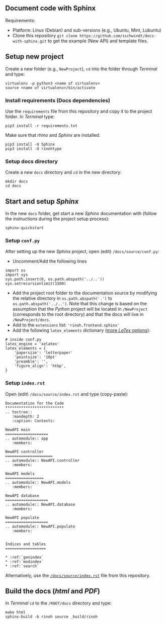 ## Document code with Sphinx

Requirements:
 * Platform: Linux (Debian) and sub-versions (e.g., Ubuntu, Mint, Lubuntu)
 * Clone this repository `git clone https://github.com/sschwindt/docs-with-sphinx.git` to get the example (New API) and template files.

## Setup new project

Create a new folder (e.g., `NewProject`), `cd` into the folder through *Terminal* and type:

```
virtualenv -p python3 <name of virtualenv>
source <name of virtualenv>/bin/activate
```

### Install requirements (Docs dependencies)

Use the `requirements` file from this repository and copy it to the project folder. In *Terminal* type:

```
pip3 install -r requirements.txt
```

Make sure that *rhino* and *Sphinx* are installed:

```
pip3 install -U Sphinx
pip3 install -U rinohtype
```

### Setup docs directory

Create a new `docs` directory and `cd` in the new directory:

```
mkdir docs
cd docs
```

## Start and setup *Sphinx* 

In the new `docs` folder, get start a new *Sphinx* documentation with (follow the instructions during the project setup process):

```
sphinx-quickstart
```

### Setup **`conf.py`**
After setting up the new *Sphinx* project, open (edit) `/docs/source/conf.py`:

* Uncomment/Add the following lines
```
import os
import sys
sys.path.insert(0, os.path.abspath('../..'))
sys.setrecursionlimit(1500)

```
* Add the project root folder to the documentation source by modifying the relative directory in `os.path.abspath('.')` to `os.path.abspath('../..')`. Note that this change is based on the assumption that the *Python* project will be located in `/NewProject` (corresponds to the root directory) and that the docs will live in `/NewProject/docs`.
* Add to the `extensions` list: `'rinoh.frontend.sphinx'` 
* Add the following `latex_elements` dictionary ([more *LaTex* options](https://www.sphinx-doc.org/en/master/latex.html)):
```
# inside conf.py
latex_engine = 'xelatex'
latex_elements = {
    'papersize': 'letterpaper'
	'pointsize': '10pt'
    'preamble': '',
    'figure_align': 'htbp',
}
```

### Setup **`index.rst`**

Open (edit) `/docs/source/index.rst` and type (copy-paste):

```
Documentation for the Code
**************************
.. toctree::
   :maxdepth: 2
   :caption: Contents:

NewAPI main
===================
.. automodule:: app
   :members:

NewAPI controller
=====================
.. automodule:: NewAPI.controller
   :members:

NewAPI models
=================
.. automodule:: NewAPI.models
   :members:

NewAPI database
===================
.. automodule:: NewAPI.database
   :members:

NewAPI populate
===================
.. automodule:: NewAPI.populate
   :members:


Indices and tables
==================

* :ref:`genindex`
* :ref:`modindex`
* :ref:`search`
```

Alternatively, use the [`/docs/source/index.rst`]() file from this repository.

## Build the docs (*html* and *PDF*)

In *Terminal* `cd` to the `/ROOT/docs` directory and type:

```
make html
sphinx-build -b rinoh source _build/rinoh
```

